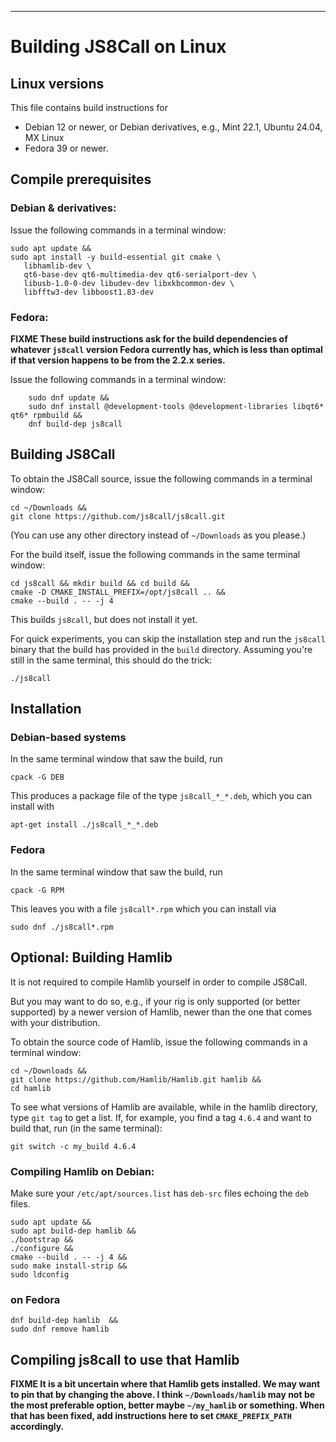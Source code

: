 ------------------------------------------------------------------------------
# Building JS8Call on Linux

## Linux versions

This file contains build instructions for

* Debian 12 or newer, or Debian derivatives, e.g., Mint 22.1, Ubuntu 24.04, MX Linux
* Fedora 39 or newer.

## Compile prerequisites

### Debian &amp; derivatives:

Issue the following commands in a terminal window:

```
sudo apt update &&
sudo apt install -y build-essential git cmake \
   libhamlib-dev \
   qt6-base-dev qt6-multimedia-dev qt6-serialport-dev \
   libusb-1.0-0-dev libudev-dev libxkbcommon-dev \
   libfftw3-dev libboost1.83-dev 
```
  
### Fedora:

**FIXME These build instructions ask for the build dependencies of whatever `js8call` version Fedora currently has, which is less than optimal if that version happens to be from the 2.2.x series.**

Issue the following commands in a terminal window:

```
    sudo dnf update &&
    sudo dnf install @development-tools @development-libraries libqt6* qt6* rpmbuild &&
    dnf build-dep js8call
```

## Building JS8Call

To obtain the JS8Call source, issue the following commands in a terminal window:

```
cd ~/Downloads &&
git clone https://github.com/js8call/js8call.git
```

(You can use any other directory instead of `~/Downloads` as you please.)

For the build itself, issue the following commands in the same terminal window:

```
cd js8call && mkdir build && cd build &&
cmake -D CMAKE_INSTALL_PREFIX=/opt/js8call .. &&
cmake --build . -- -j 4
```

This builds `js8call`, but does not install it yet.

For quick experiments, you can skip the installation step and run the `js8call` binary that the build has provided in the `build` directory.  Assuming you're still in the same terminal, this should do the trick:

```
./js8call
```

## Installation

### Debian-based systems

In the same terminal window that saw the build, run

```
cpack -G DEB
```

This produces a package file of the type `js8call_*_*.deb`, which you can install with

```
apt-get install ./js8call_*_*.deb
```

### Fedora

In the same terminal window that saw the build, run

```
cpack -G RPM
```

This leaves you with a file `js8call*.rpm` which you can install via

```
sudo dnf ./js8call*.rpm
```

## Optional: Building Hamlib

It is not required to compile Hamlib yourself in order to compile JS8Call.

But you may want to do so, e.g., if your rig is only supported (or better supported) by a newer version of Hamlib, newer than the one that comes with your distribution.

To obtain the source code of Hamlib, issue the following commands in a terminal window:

```
cd ~/Downloads &&
git clone https://github.com/Hamlib/Hamlib.git hamlib &&
cd hamlib
```

To see what versions of Hamlib are available, while in the hamlib directory, type `git tag` to get a list. If, for example, you find a tag `4.6.4` and want to build that, run (in the same terminal):

```
git switch -c my_build 4.6.4
```

### Compiling Hamlib on Debian:

Make sure your `/etc/apt/sources.list` has `deb-src` files echoing the `deb` files.

```
sudo apt update &&
sudo apt build-dep hamlib &&
./bootstrap &&
./configure &&
cmake --build . -- -j 4 &&
sudo make install-strip &&
sudo ldconfig
```

### on Fedora

```
dnf build-dep hamlib  &&
sudo dnf remove hamlib
```

## Compiling js8call to use that Hamlib

**FIXME It is a bit uncertain where that Hamlib gets installed. We may want to pin that by changing the above. I think `~/Downloads/hamlib` may not be the most preferable option, better maybe `~/my_hamlib` or something.  When that has been fixed, add instructions here to set `CMAKE_PREFIX_PATH` accordingly.**
